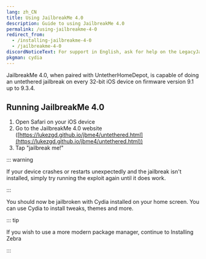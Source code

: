 ```yaml
---
lang: zh_CN
title: Using JailbreakMe 4.0
description: Guide to using JailbreakMe 4.0
permalink: /using-jailbreakme-4-0
redirect_from:
  - /installing-jailbreakme-4-0
  - /jailbreakme-4-0
discordNoticeText: For support in English, ask for help on the LegacyJailbreak [Discord Server](http://discord.legacyjailbreak.com/).
pkgman: cydia
---
```


JailbreakMe 4.0, when paired with UntetherHomeDepot, is capable of doing an untethered jailbreak on every 32-bit iOS device on firmware version 9.1 up to 9.3.4.

## Running JailbreakMe 4.0

1. Open Safari on your iOS device
1. Go to the JailbreakMe 4.0 website ([https://lukezgd.github.io/jbme4/untethered.html](https://lukezgd.github.io/jbme4/untethered.html))
1. Tap "jailbreak me!"

::: warning

If your device crashes or restarts unexpectedly and the jailbreak isn't installed, simply try running the exploit again until it does work.

:::

You should now be jailbroken with Cydia installed on your home screen. You can use Cydia to install <router-link to="/faq/#what-are-tweaks">tweaks</router-link>, themes and more.

::: tip

If you wish to use a more modern package manager, continue to <router-link to="/installing-zebra">Installing Zebra</router-link>

:::